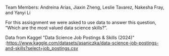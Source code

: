 Team Members: Andreina Arias, Jiaxin Zheng, Leslie Tavarez, Nakesha Fray, and Yanyi Li 

For this assisgnment we were asked to use data to answer this question, “Which are the most valued data science skills?”.

Data from Kaggel "Data Science Job Postings & Skills (2024)" :https://www.kaggle.com/datasets/asaniczka/data-science-job-postings-and-skills?select=job_postings.csv
